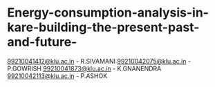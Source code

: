 # Energy-consumption-analysis-in-kare-building-the-present-past-and-future-
99210041412@klu.ac.in - R.SIVAMANI
99210042075@klu.ac.in - P.GOWRISH
99210041873@klu.ac.in - K.GNANENDRA
99210042113@klu.ac.in - P.ASHOK
